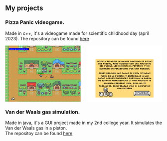 ## My projects

### Pizza Panic videogame.

Made in c++, it's a videogame made for scientific childhood day (april 2023). The repository can be found [here](https://github.com/Mgb64/PizzaPanic)

<div style="display: flex; justify-content: space-between;">
    <img src="https://github.com/Mgb64/mgb64.git.io/blob/main/Images/InGamePizzaPanic.png" alt="Texto alternativo 1" style="width: 48%;">
    <img src="https://github.com/Mgb64/mgb64.git.io/blob/main/Images/InstructionPizzaPanic.png" alt="Texto alternativo 2" style="width: 48%;">
</div>

### Van der Waals gas simulation.

Made in java, it's a GUI project made in my 2nd college year. It simulates the Van der Waals gas in a piston.  
The repositoy can be found [here](https://github.com/Mgb64/Simulacion-del-gas-de-Van-der-Waals)
